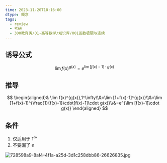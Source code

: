 ```yaml
---
time: 2023-11-20T18:16:00
dtype: 概念
tags:
  - review
  - 考研
  - 300教育类/01-高等数学/知识库/001函数极限与连续
---
```

## 诱导公式
$$
\lim f(x)^{g(x)}=e^{{\lim[f(x)-1]}\cdot g(x)}
$$
## 推导
$$
\begin{aligned}&
\lim f(x)^{g(x)},1^\infty\\&=\lim [1+f(x)-1]^{g(x)}\\&=\lim [1+f(x)-1]^{\frac{1}{f(x)-1}\cdot[f(x)-1]\cdot g(x)}\\&=e^{\lim [f(x)-1]\cdot g(x)} \end{aligned}
$$
## 条件
1. 仅适用于 $1^\infty$
2. 不要漏了 $e$

![728598a9-8af4-4f1a-a25d-3d1c258dbb86-26626835.jpg](https://api2.mubu.com/v3/document_image/728598a9-8af4-4f1a-a25d-3d1c258dbb86-26626835.jpg)